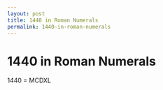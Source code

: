 ```yaml
---
layout: post
title: 1440 in Roman Numerals
permalink: 1440-in-roman-numerals
---
```


# 1440 in Roman Numerals

1440 = MCDXL
